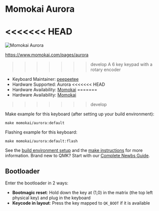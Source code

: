 # Momokai Aurora

<<<<<<< HEAD
=======
![Momokai Aurora](https://i.imgur.com/A7iHqzAh.jpg)

https://www.momokai.com/pages/aurora

>>>>>>> develop
A 6 key keypad with a rotary encoder

* Keyboard Maintainer: [peepeetee](https://github.com/peepeetee)
* Hardware Supported: Aurora
<<<<<<< HEAD
* Hardware Availability: [Momokai](https://www.momokai.com/)
=======
* Hardware Availability: [Momokai](https://www.momokai.com/pages/aurora)
>>>>>>> develop

Make example for this keyboard (after setting up your build environment):

    make momokai/aurora:default

Flashing example for this keyboard:

    make momokai/aurora:default:flash

See the [build environment setup](https://docs.qmk.fm/#/getting_started_build_tools) and the [make instructions](https://docs.qmk.fm/#/getting_started_make_guide) for more information. Brand new to QMK? Start with our [Complete Newbs Guide](https://docs.qmk.fm/#/newbs).

## Bootloader

Enter the bootloader in 2 ways:

* **Bootmagic reset**: Hold down the key at (1,0) in the matrix (the top left physical key) and plug in the keyboard
* **Keycode in layout**: Press the key mapped to `QK_BOOT` if it is available
